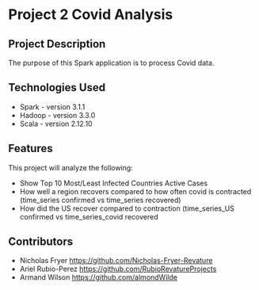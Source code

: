# Project 2 Covid Analysis

## Project Description

The purpose of this Spark application is to process Covid data.

## Technologies Used

* Spark - version 3.1.1
* Hadoop - version 3.3.0
* Scala - version 2.12.10

## Features

This project will analyze the following: 
* Show Top 10 Most/Least Infected Countries Active Cases
* How well a region recovers compared to how often covid is contracted (time_series confirmed vs time_series recovered)
* How did the US recover compared to contraction (time_series_US confirmed vs time_series_covid recovered

## Contributors

* Nicholas Fryer https://github.com/Nicholas-Fryer-Revature
* Ariel Rubio-Perez https://github.com/RubioRevatureProjects
* Armand Wilson https://github.com/almondWilde

